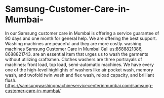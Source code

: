 # Samsung-Customer-Care-in-Mumbai-
   In our Samsung customer care in Mumbai is offering a service guarantee of 90 days and one month for general help. We are offering the best support. Washing machines are peaceful and they are more costly. washing machines Samsung Customer Care in Mumbai  Call us:8688821386, 8688821743.   are an essential item that urges us to wash the garments without utilizing craftsmen. Clothes washers are three portrayals of machines: front load, top load, semi-automatic machines. We have every one of the high-level highlights of washers like air pocket wash, memory wash, and twofold twin wash and flex wash, reload capacity, and brilliant flush.  https://samsungwashingmachineservicecenterinmumbai.com/samsung-customer-care-in-mumbai/
